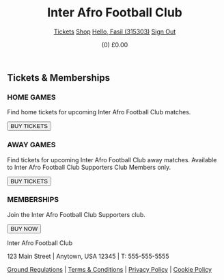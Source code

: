 <!DOCTYPE html>
<html>
  <head>
    <title>Inter Afro Football Club</title>
    <link rel="stylesheet" type="text/css" href="style.css">
  </head>
  <body>
    <header>
      <h1>Inter Afro Football Club</h1>
      <nav>
        <a href="#">Tickets</a>
        <a href="#">Shop</a>
        <a href="#">Hello, Fasil (315303)</a>
        <a href="#">Sign Out</a>
      </nav>
      <p>(0) £0.00</p>
    </header>
    <main>
      <h2>Tickets & Memberships</h2>
      <section>
        <h3>HOME GAMES</h3>
        <p>Find home tickets for upcoming Inter Afro Football Club matches.</p>
        <button>BUY TICKETS</button>
      </section>
      <section>
        <h3>AWAY GAMES</h3>
        <p>Find tickets for upcoming Inter Afro Football Club away matches. Available to Inter Afro Football Club Supporters Club Members only.</p>
        <button>BUY TICKETS</button>
      </section>
      <section>
        <h3>MEMBERSHIPS</h3>
        <p>Join the Inter Afro Football Club Supporters club.</p>
        <button>BUY NOW</button>
      </section>
    </main>
    <footer>
      <p>Inter Afro Football Club</p>
      <p>123 Main Street | Anytown, USA 12345 | T: 555-555-5555</p>
      <p><a href="#">Ground Regulations</a> | <a href="#">Terms & Conditions</a> | <a href="#">Privacy Policy</a> | <a href="#">Cookie Policy</a></p>
    </footer>
  </body>
</html>
